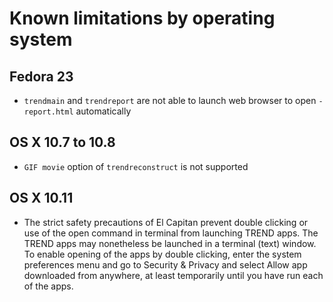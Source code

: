 # Known limitations by operating system

## Fedora 23
- `trendmain` and `trendreport` are not able to launch web browser to 
open `-report.html` automatically

## OS X 10.7 to 10.8
- `GIF movie` option of `trendreconstruct` is not supported

## OS X 10.11
- The strict safety precautions of El Capitan prevent double clicking or 
use of the open command in terminal from launching TREND apps. The TREND 
apps may nonetheless be launched in a terminal (text) window. To enable 
opening of the apps by double clicking, enter the system preferences menu 
and go to Security & Privacy and select Allow app downloaded from anywhere, 
at least temporarily until you have run each of the apps.
